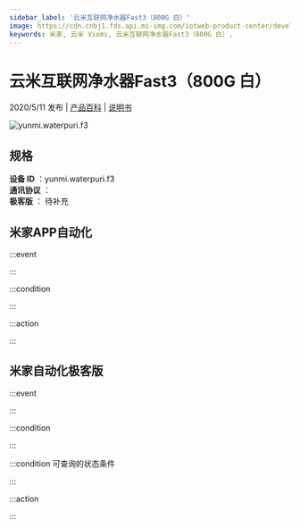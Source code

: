 ```yaml
---
sidebar_label: '云米互联网净水器Fast3（800G 白）'
image: https://cdn.cnbj1.fds.api.mi-img.com/iotweb-product-center/developer_1588748180093MKvnYJfe.png?GalaxyAccessKeyId=AKVGLQWBOVIRQ3XLEW&Expires=9223372036854775807&Signature=C4X30sXmk1LqJTR0iV70LUr59C8=
keywords: 米家, 云米 Viomi, 云米互联网净水器Fast3（800G 白）, 
---
```

# 云米互联网净水器Fast3（800G 白）

2020/5/11 发布 | [产品百科](https://home.mi.com/webapp/content/baike/product/index.html?model=yunmi.waterpuri.f3/) | [说明书](https://home.mi.com/views/introduction.html?model=yunmi.waterpuri.f3&region=cn)

![yunmi.waterpuri.f3](https://cdn.cnbj1.fds.api.mi-img.com/iotweb-product-center/developer_1588748180093MKvnYJfe.png?GalaxyAccessKeyId=AKVGLQWBOVIRQ3XLEW&Expires=9223372036854775807&Signature=C4X30sXmk1LqJTR0iV70LUr59C8=)

## 规格  
> 
**设备 ID** ：yunmi.waterpuri.f3  
**通讯协议** ：  
**极客版**  ： 待补充 


## 米家APP自动化  

:::event  

:::

:::condition  

:::

:::action   

:::

## 米家自动化极客版  

:::event  

:::

:::condition  

:::

:::condition 可查询的状态条件  

:::

:::action  

:::

        
